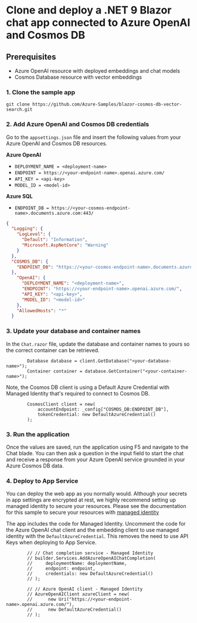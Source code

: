 # Clone and deploy a .NET 9 Blazor chat app connected to Azure OpenAI and Cosmos DB

## Prerequisites
- Azure OpenAI resource with deployed embeddings and chat models
- Cosmos Database resource with vector embeddings

### 1. Clone the sample app
```
git clone https://github.com/Azure-Samples/blazor-cosmos-db-vector-search.git
```

### 2. Add Azure OpenAI and Cosmos DB credentials
Go to the `appsettings.json` file and insert the following values from your Azure OpenAI and Cosmos DB resources.

**Azure OpenAI**
- `DEPLOYMENT_NAME = <deployment-name>`
- `ENDPOINT = https://<your-endpoint-name>.openai.azure.com/`
- `API_KEY = <api-key>`
- `MODEL_ID = <model-id>`

**Azure SQL**
- `ENDPOINT_DB = https://<your-cosmos-endpoint-name>.documents.azure.com:443/`

```json
{
  "Logging": {
    "LogLevel": {
      "Default": "Information",
      "Microsoft.AspNetCore": "Warning"
    }
  },
  "COSMOS_DB": {
    "ENDPOINT_DB": "https://<your-cosmos-endpoint-name>.documents.azure.com:443/"
  },
    "OpenAI": {
      "DEPLOYMENT_NAME": "<deployment-name>",
      "ENDPOINT": "https://<your-endpoint-name>.openai.azure.com/",
      "API_KEY": "<api-key>",
      "MODEL_ID": "<model-id>"
    },
    "AllowedHosts": "*"
  }
```

### 3. Update your database and container names
In the `Chat.razor` file, update the database and container names to yours so the correct container can be retrieved.  

```
        Database database = client.GetDatabase("<your-database-name>");
        Container container = database.GetContainer("<your-container-name>");
```

Note, the Cosmos DB client is using a Default Azure Credential with Managed Identity that's required to connect to Cosmos DB.

```
        CosmosClient client = new(
            accountEndpoint: _config["COSMOS_DB:ENDPOINT_DB"],
            tokenCredential: new DefaultAzureCredential()
        );
```

### 3. Run the application
Once the values are saved, run the application using F5 and navigate to the Chat blade. You can then ask a question in the input field to start the chat and receive a response from your Azure OpenAI service grounded in your Azure Cosmos DB data.

### 4. Deploy to App Service
You can deploy the web app as you normally would. Although your secrets in app settings are encrypted at rest, we highly recommend setting up managed identity to secure your resources. Please see the documentation for this sample to secure your resources with [managed identity](https://learn.microsoft.com/azure/app-service/deploy-intelligent-apps-dotnet-to-azure-sql#secure-your-data-with-managed-identity)

The app includes the code for Managed Identity. Uncomment the code for the Azure OpenAI chat client and the embedding client to use managed identity with the `DefaultAzureCredential`. This removes the need to use API Keys when deploying to App Service.

```
        // // Chat completion service - Managed Identity
        // builder.Services.AddAzureOpenAIChatCompletion(
        //     deploymentName: deploymentName,
        //     endpoint: endpoint,
        //     credentials: new DefaultAzureCredential()
        // );

        // // Azure OpenAI client - Managed Identity
        // AzureOpenAIClient azureClient = new(
        //      new Uri("https://<your-endpoint-name>.openai.azure.com/"),
        //      new DefaultAzureCredential()
        // );
```

